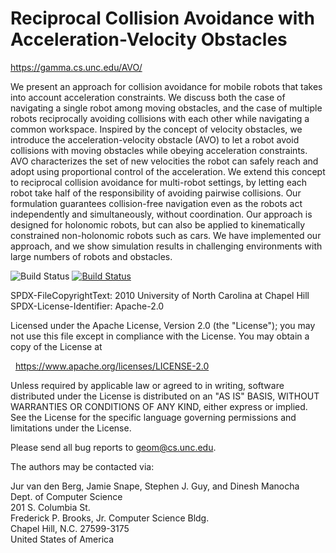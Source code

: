 <!--
README.md
AVO2 Library

SPDX-FileCopyrightText: 2010 University of North Carolina at Chapel Hill
SPDX-License-Identifier: CC-BY-SA-4.0

Creative Commons Attribution-ShareAlike 4.0 International Public License

You are free to:

* Share — copy and redistribute the material in any medium or format

* ShareAlike — If you remix, transform, or build upon the material, you must
  distribute your contributions under the same license as the original

* Adapt — remix, transform, and build upon the material for any purpose, even
  commercially.

The licensor cannot revoke these freedoms as long as you follow the license
terms.

Under the following terms:

* Attribution — You must give appropriate credit, provide a link to the
  license, and indicate if changes were made. You may do so in any reasonable
  manner, but not in any way that suggests the licensor endorses you or your
  use.

* No additional restrictions — You may not apply legal terms or technological
  measures that legally restrict others from doing anything the license
  permits.

Notices:

* You do not have to comply with the license for elements of the material in
  the public domain or where your use is permitted by an applicable exception
  or limitation.

* No warranties are given. The license may not give you all of the permissions
  necessary for your intended use. For example, other rights such as publicity,
  privacy, or moral rights may limit how you use the material.

Please send all bug reports to <geom@cs.unc.edu>.

The authors may be contacted via:

Jur van den Berg, Jamie Snape, Stephen J. Guy, and Dinesh Manocha
Dept. of Computer Science
201 S. Columbia St.
Frederick P. Brooks, Jr. Computer Science Bldg.
Chapel Hill, N.C. 27599-3175
United States of America

<https://gamma.cs.unc.edu/AVO/>
-->

Reciprocal Collision Avoidance with Acceleration-Velocity Obstacles
===================================================================

<https://gamma.cs.unc.edu/AVO/>

We present an approach for collision avoidance for mobile robots that takes into
account acceleration constraints. We discuss both the case of navigating a
single robot among moving obstacles, and the case of multiple robots
reciprocally avoiding collisions with each other while navigating a common
workspace. Inspired by the concept of velocity obstacles, we introduce the
acceleration-velocity obstacle (AVO) to let a robot avoid collisions with moving
obstacles while obeying acceleration constraints. AVO characterizes the set of
new velocities the robot can safely reach and adopt using proportional control
of the acceleration. We extend this concept to reciprocal collision avoidance
for multi-robot settings, by letting each robot take half of the responsibility
of avoiding pairwise collisions. Our formulation guarantees collision-free
navigation even as the robots act independently and simultaneously, without
coordination. Our approach is designed for holonomic robots, but can also be
applied to kinematically constrained non-holonomic robots such as cars. We have
implemented our approach, and we show simulation results in challenging
environments with large numbers of robots and obstacles.

![Build Status](https://github.com/snape/AVO2/workflows/ci/badge.svg?branch=main)
[![Build Status](https://circleci.com/gh/snape/AVO2/tree/main.svg?style=svg)](https://circleci.com/gh/snape/AVO2/?branch=main)

<!-- REUSE-IgnoreStart -->
SPDX-FileCopyrightText: 2010 University of North Carolina at Chapel Hill  
SPDX-License-Identifier: Apache-2.0

Licensed under the Apache License, Version 2.0 (the "License");
you may not use this file except in compliance with the License.
You may obtain a copy of the License at

&nbsp;&nbsp;<https://www.apache.org/licenses/LICENSE-2.0>

Unless required by applicable law or agreed to in writing, software
distributed under the License is distributed on an "AS IS" BASIS,
WITHOUT WARRANTIES OR CONDITIONS OF ANY KIND, either express or implied.
See the License for the specific language governing permissions and
limitations under the License.

Please send all bug reports to [geom@cs.unc.edu](mailto:geom@cs.unc.edu).

The authors may be contacted via:

Jur van den Berg, Jamie Snape, Stephen J. Guy, and Dinesh Manocha  
Dept. of Computer Science  
201 S. Columbia St.  
Frederick P. Brooks, Jr. Computer Science Bldg.  
Chapel Hill, N.C. 27599-3175  
United States of America
<!-- REUSE-IgnoreEnd -->
